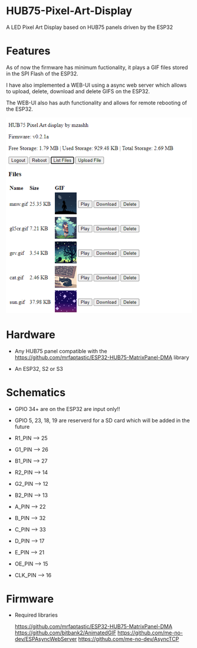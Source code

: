 # HUB75-Pixel-Art-Display
A LED Pixel Art Display based on HUB75 panels driven by the ESP32

# Features
As of now the firmware has minimum fuctionality, it plays a GIF files stored in the SPI Flash of the ESP32.

I have also implemented a WEB-UI using a async web server which allows to upload, delete, download and delete GIFS on the ESP32.

The WEB-UI also has auth functionality and allows for remote rebooting of the ESP32.

![alt text](https://github.com/mzashh/HUB75-Pixel-Art-Display/blob/6dd2d68b21905c8d801fee8adb18e6ca6addbe45/images/UI.png)

# Hardware
* Any HUB75 panel compatible with the https://github.com/mrfaptastic/ESP32-HUB75-MatrixPanel-DMA library

* An ESP32, S2 or S3 

# Schematics
* GPIO 34+ are on the ESP32 are input only!!
* GPIO 5, 23, 18, 19 are reserverd for a SD card which will be added in the future

* R1_PIN --> 25
* G1_PIN --> 26
* B1_PIN --> 27
* R2_PIN --> 14
* G2_PIN --> 12
* B2_PIN --> 13
* A_PIN --> 22
* B_PIN --> 32
* C_PIN --> 33
* D_PIN --> 17
* E_PIN --> 21
* OE_PIN --> 15
* CLK_PIN --> 16

# Firmware
* Required libraries

  https://github.com/mrfaptastic/ESP32-HUB75-MatrixPanel-DMA
  https://github.com/bitbank2/AnimatedGIF
  https://github.com/me-no-dev/ESPAsyncWebServer
  https://github.com/me-no-dev/AsyncTCP

